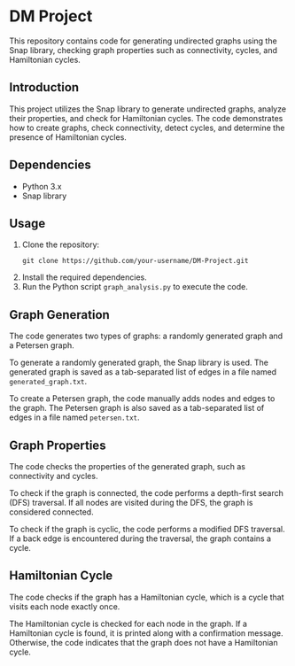 # DM Project

This repository contains code for generating undirected graphs using the Snap library, checking graph properties such as connectivity, cycles, and Hamiltonian cycles.

## Introduction
This project utilizes the Snap library to generate undirected graphs, analyze their properties, and check for Hamiltonian cycles. The code demonstrates how to create graphs, check connectivity, detect cycles, and determine the presence of Hamiltonian cycles.

## Dependencies
- Python 3.x
- Snap library

## Usage
1. Clone the repository:
     ```
     git clone https://github.com/your-username/DM-Project.git
     ```
2. Install the required dependencies.
3. Run the Python script `graph_analysis.py` to execute the code.

## Graph Generation
The code generates two types of graphs: a randomly generated graph and a Petersen graph.

To generate a randomly generated graph, the Snap library is used. The generated graph is saved as a tab-separated list of edges in a file named `generated_graph.txt`.

To create a Petersen graph, the code manually adds nodes and edges to the graph. The Petersen graph is also saved as a tab-separated list of edges in a file named `petersen.txt`.

## Graph Properties
The code checks the properties of the generated graph, such as connectivity and cycles.

To check if the graph is connected, the code performs a depth-first search (DFS) traversal. If all nodes are visited during the DFS, the graph is considered connected.

To check if the graph is cyclic, the code performs a modified DFS traversal. If a back edge is encountered during the traversal, the graph contains a cycle.

## Hamiltonian Cycle
The code checks if the graph has a Hamiltonian cycle, which is a cycle that visits each node exactly once.

The Hamiltonian cycle is checked for each node in the graph. If a Hamiltonian cycle is found, it is printed along with a confirmation message. Otherwise, the code indicates that the graph does not have a Hamiltonian cycle.

